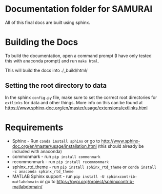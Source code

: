 # Documentation folder for SAMURAI

All of this final docs are built using sphinx.

# Building the Docs

To build the documentation, open a command prompt (I have only tested this with anaconda prompt) and run `make html`.

This will build the docs into ./_build/html/

## Setting the root directory to data

In the sphinx `config.py` file, make sure to set the correct root directories for `extlinks` for data and other things. More info on this can be found at https://www.sphinx-doc.org/en/master/usage/extensions/extlinks.html

# Requirements

- Sphinx - Run `conda install sphinx` or go to http://www.sphinx-doc.org/en/master/usage/installation.html (this should already be included with anaconda)
- commonmark - run `pip install commonmark`
- recommonmark - run `pip install recommonmark`
- sphinx_rtd_theme - run `pip install sphinx_rtd_theme` or `conda install -c anaconda sphinx_rtd_theme`
- MATLAB Sphinx support - run `pip install -U sphinxcontrib-matlabdomain` or go to https://pypi.org/project/sphinxcontrib-matlabdomain/


